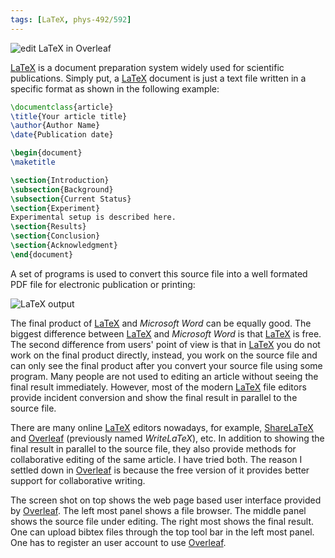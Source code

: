 ```yaml
---
tags: [LaTeX, phys-492/592]
---
```


![edit LaTeX in Overleaf]({{site.ina}}/overleaf.png)

[LaTeX][] is a document preparation system widely used for scientific 
publications. Simply put, a [LaTeX][] document is just a text file written in a 
specific format as shown in the following example:

``` tex
\documentclass{article}
\title{Your article title}
\author{Author Name}
\date{Publication date}

\begin{document}
\maketitle

\section{Introduction}
\subsection{Background}
\subsection{Current Status}
\section{Experiment}
Experimental setup is described here.
\section{Results}
\section{Conclusion}
\section{Acknowledgment}
\end{document}

```

A set of programs is used to convert this source file into a well formated PDF
file for electronic publication or printing:

![LaTeX output]({{site.ina}}/latexoutput.png)

The final product of [LaTeX][] and *Microsoft Word* can be equally good. The 
biggest difference between [LaTeX][] and *Microsoft Word* is that [LaTeX][] is 
free. The second difference from users' point of view is that in [LaTeX][] you 
do not work on the final product directly, instead, you work on the source file 
and can only see the final product after you convert your source file using 
some program. Many people are not used to editing an article without seeing the 
final result immediately. However, most of the modern [LaTeX][] file editors 
provide incident conversion and show the final result in parallel to the source 
file.

There are many online [LaTeX][] editors nowadays, for example, [ShareLaTeX][] 
and [Overleaf][] (previously named *WriteLaTeX*), etc. In addition to showing 
the final result in parallel to the source file, they also provide methods for 
collaborative editing of the same article. I have tried both. The reason I 
settled down in [Overleaf][] is because the free version of it provides better 
support for collaborative writing.

The screen shot on top shows the web page based user interface provided by 
[Overleaf][]. The left most panel shows a file browser. The middle panel shows 
the source file under editing. The right most shows the final result. One can 
upload bibtex files through the top tool bar in the left most panel. One has to 
register an user account to use [Overleaf][].

[LaTeX]:https://www.latex-project.org
[ShareLaTeX]:https://www.sharelatex.com
[Overleaf]:https://www.overleaf.com
